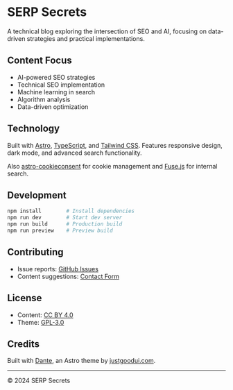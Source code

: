 # SERP Secrets

A technical blog exploring the intersection of SEO and AI, focusing on data-driven strategies and practical implementations.

## Content Focus

- AI-powered SEO strategies
- Technical SEO implementation
- Machine learning in search
- Algorithm analysis
- Data-driven optimization

## Technology

Built with [Astro](https://astro.build/), [TypeScript](https://www.typescriptlang.org/), and [Tailwind CSS](https://tailwindcss.com/). Features responsive design, dark mode, and advanced search functionality.

Also [astro-cookieconsent](https://github.com/jop-software/astro-cookieconsent) for cookie management and [Fuse.js](https://www.fusejs.io/) for internal search.

## Development

```bash
npm install        # Install dependencies
npm run dev        # Start dev server
npm run build      # Production build
npm run preview    # Preview build
```

## Contributing

- Issue reports: [GitHub Issues](https://github.com/JustGoodUI/dante-astro-theme/issues)
- Content suggestions: [Contact Form](https://www.serp-secrets.com/contact)

## License

- Content: [CC BY 4.0](https://creativecommons.org/licenses/by/4.0/)
- Theme: [GPL-3.0](https://github.com/JustGoodUI/dante-astro-theme/blob/main/LICENSE)

## Credits

Built with [Dante](https://justgoodui.com/), an Astro theme by [justgoodui.com](https://justgoodui.com/).

---

© 2024 SERP Secrets
